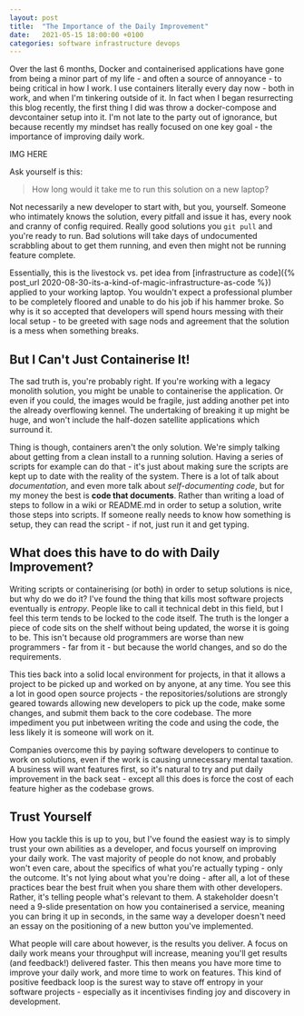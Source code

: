 ```yaml
---
layout: post
title:  "The Importance of the Daily Improvement"
date:   2021-05-15 18:00:00 +0100
categories: software infrastructure devops
---
```


Over the last 6 months, Docker and containerised applications have gone from being a minor part of my life - and often a source of annoyance - to being critical in how I work. I use containers literally every day now - both in work, and when I'm tinkering outside of it. In fact when I began resurrecting this blog recently, the first thing I did was throw a docker-compose and devcontainer setup into it. I'm not late to the party out of ignorance, but because recently my mindset has really focused on one key goal - the importance of improving daily work.

IMG HERE

Ask yourself is this:

> How long would it take me to run this solution on a new laptop?

Not necessarily a new developer to start with, but you, yourself. Someone who intimately knows the solution, every pitfall and issue it has, every nook and cranny of config required. Really good solutions you ```git pull``` and you're ready to run. Bad solutions will take days of undocumented scrabbling about to get them running, and even then might not be running feature complete.

Essentially, this is the livestock vs. pet idea from [infrastructure as code]({% post_url 2020-08-30-its-a-kind-of-magic-infrastructure-as-code %}) applied to your working laptop. You wouldn't expect a professional plumber to be completely floored and unable to do his job if his hammer broke. So why is it so accepted that developers will spend hours messing with their local setup - to be greeted with sage nods and agreement that the solution is a mess when something breaks.

## But I Can't Just Containerise It!

The sad truth is, you're probably right. If you're working with a legacy monolith solution, you might be unable to containerise the application. Or even if you could, the images would be fragile, just adding another pet into the already overflowing kennel. The undertaking of breaking it up might be huge, and won't include the half-dozen satellite applications which surround it. 

Thing is though, containers aren't the only solution. We're simply talking about getting from a clean install to a running solution. Having a series of scripts for example can do that - it's just about making sure the scripts are kept up to date with the reality of the system. There is a lot of talk about *documentation*, and even more talk about *self-documenting code*, but for my money the best is **code that documents**. Rather than writing a load of steps to follow in a wiki or README.md in order to setup a solution, write those steps into scripts. If someone really needs to know how something is setup, they can read the script - if not, just run it and get typing.

## What does this have to do with Daily Improvement?

Writing scripts or containerising (or both) in order to setup solutions is nice, but why do we do it? I've found the thing that kills most software projects eventually is *entropy*. People like to call it technical debt in this field, but I feel this term tends to be locked to the code itself. The truth is the longer a piece of code sits on the shelf without being updated, the worse it is going to be. This isn't because old programmers are worse than new programmers - far from it - but because the world changes, and so do the requirements.

This ties back into a solid local environment for projects, in that it allows a project to be picked up and worked on by anyone, at any time. You see this a lot in good open source projects - the repositories/solutions are strongly geared towards allowing new developers to pick up the code, make some changes, and submit them back to the core codebase. The more impediment you put inbetween writing the code and using the code, the less likely it is someone will work on it.

Companies overcome this by paying software developers to continue to work on solutions, even if the work is causing unnecessary mental taxation. A business will want features first, so it's natural to try and put daily improvement in the back seat - except all this does is force the cost of each feature higher as the codebase grows.

## Trust Yourself

How you tackle this is up to you, but I've found the easiest way is to simply trust your own abilities as a developer, and focus yourself on improving your daily work. The vast majority of people do not know, and probably won't even care, about the specifics of what you're actually typing - only the outcome. It's not lying about what you're doing - after all, a lot of these practices bear the best fruit when you share them with other developers. Rather, it's telling people what's relevant to them. A stakeholder doesn't need a 9-slide presentation on how you containerised a service, meaning you can bring it up in seconds, in the same way a developer doesn't need an essay on the positioning of a new button you've implemented. 

What people will care about however, is the results you deliver. A focus on daily work means your throughput will increase, meaning you'll get results (and feedback!) delivered faster. This then means you have more time to improve your daily work, and more time to work on features. This kind of positive feedback loop is the surest way to stave off entropy in your software projects - especially as it incentivises finding joy and discovery in development. 